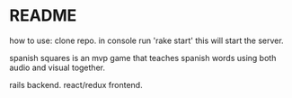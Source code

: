 # README

how to use:
clone repo. in console run 'rake start'
this will start the server.

spanish squares is an mvp game that teaches spanish words using both audio and visual together.

rails backend.
react/redux frontend.
